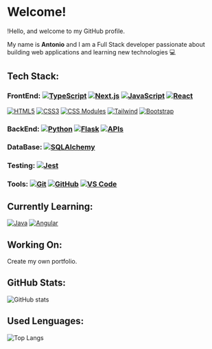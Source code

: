 # Welcome!

!Hello, and welcome to my GitHub profile.

My name is **Antonio** and I am a Full Stack developer passionate about building web applications and learning new technologies 💻

## Tech Stack:

### FrontEnd: [![TypeScript](https://img.shields.io/badge/TypeScript-3178C6?logo=TypeScript&logoColor=white)](https://www.typescriptlang.org/) [![Next.js](https://img.shields.io/badge/Next.js-000000?logo=next.js&logoColor=white)](https://nextjs.org/) [![JavaScript](https://img.shields.io/badge/JavaScript-F7DF1E?logo=javascript&logoColor=black)](https://www.javascript.com/) [![React](https://img.shields.io/badge/React-61DAFB?logo=react&logoColor=black)](https://reactjs.org/)
[![HTML5](https://img.shields.io/badge/HTML5-E34F26?logo=html5&logoColor=white)](https://developer.mozilla.org/es/docs/Web/HTML) [![CSS3](https://img.shields.io/badge/CSS3-1572B6?logo=css3&logoColor=white)](https://developer.mozilla.org/es/docs/Web/CSS) [![CSS Modules](https://img.shields.io/badge/CSS%20Modules-000000?logo=css3&logoColor=white)](https://github.com/css-modules/css-modules) [![Tailwind](https://img.shields.io/badge/Tailwind-06B6D4?logo=tailwind-css&logoColor=white)](https://tailwindcss.com/) [![Bootstrap](https://img.shields.io/badge/Bootstrap-7952B3?logo=bootstrap&logoColor=white)](https://getbootstrap.com/)

### BackEnd: [![Python](https://img.shields.io/badge/Python-3776AB?logo=python&logoColor=white)](https://www.python.org/) [![Flask](https://img.shields.io/badge/Flask-000000?logo=flask&logoColor=white)](https://flask.palletsprojects.com/) [![APIs](https://img.shields.io/badge/APIs-FF6F61)](https://en.wikipedia.org/wiki/API)

### DataBase: [![SQLAlchemy](https://img.shields.io/badge/SQLAlchemy-000000?logo=sqlalchemy&logoColor=white)](https://www.sqlalchemy.org/)

### Testing: [![Jest](https://img.shields.io/badge/Jest-C21325?logo=jest&logoColor=white)](https://jestjs.io/)

### Tools: [![Git](https://img.shields.io/badge/Git-F05032?logo=git&logoColor=white)](https://git-scm.com/) [![GitHub](https://img.shields.io/badge/GitHub-181717?logo=github&logoColor=white)](https://github.com/) [![VS Code](https://img.shields.io/badge/VS%20Code-0078D7?logo=visual-studio-code&logoColor=white)](https://code.visualstudio.com/) 


## Currently Learning: 
[![Java](https://img.shields.io/badge/Java-007396?logo=java&logoColor=white)](https://www.java.com/) [![Angular](https://img.shields.io/badge/Angular-DD0031?logo=angular&logoColor=white)](https://angular.io/)

## Working On:

Create my own portfolio.

## GitHub Stats:

![GitHub stats](https://github-readme-stats.vercel.app/api?username=Antonio-Borrero&show_icons=true&theme=dark)

## Used Lenguages:

![Top Langs](https://github-readme-stats.vercel.app/api/top-langs/?username=Antonio-Borrero&layout=compact&theme=dark)



